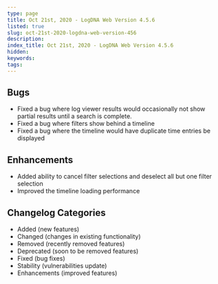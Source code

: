 ```yaml
---
type: page
title: Oct 21st, 2020 - LogDNA Web Version 4.5.6
listed: true
slug: oct-21st-2020-logdna-web-version-456
description: 
index_title: Oct 21st, 2020 - LogDNA Web Version 4.5.6
hidden: 
keywords: 
tags: 
---
```





## Bugs
* Fixed a bug where log viewer results would occasionally not show partial results until a search is complete.
* Fixed a bug where filters show behind a timeline
* Fixed a bug where the timeline would have duplicate time entries be displayed

## Enhancements
* Added ability to cancel filter selections and deselect all but one filter selection
* Improved the timeline loading performance

## Changelog Categories
* Added (new features)
* Changed (changes in existing functionality)
* Removed (recently removed features)
* Deprecated (soon to be removed features)
* Fixed (bug fixes)
* Stability (vulnerabilities update)
* Enhancements (improved features)

